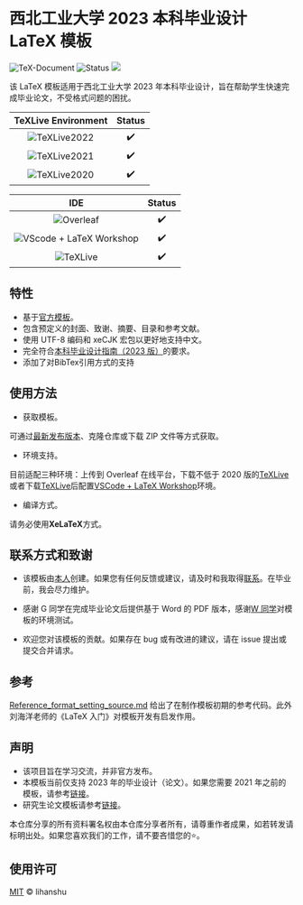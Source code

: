 # 西北工业大学 2023 本科毕业设计 LaTeX 模板

![TeX-Document](https://img.shields.io/badge/TeX-Document-3D6117.svg)
![Status](https://img.shields.io/badge/status-complete-brightgreen.svg)
[![](https://img.shields.io/badge/Version-v0.2.0-{徽标颜色}.svg)]({linkUrl})

该 LaTeX 模板适用于西北工业大学 2023 年本科毕业设计，旨在帮助学生快速完成毕业论文，不受格式问题的困扰。

|                         TeXLive Environment                          |       Status       |
| :------------------------------------------------------------------: | :----------------: |
| ![TeXLive2022](https://img.shields.io/badge/TeXLive-2022-3D6117.svg) | :heavy_check_mark: |
| ![TeXLive2021](https://img.shields.io/badge/TeXLive-2021-3D6117.svg) | :heavy_check_mark: |
| ![TeXLive2020](https://img.shields.io/badge/TeXLive-2020-3D6117.svg) | :heavy_check_mark: |

|                                       IDE   |       Status       |
| :------------------------------------------------------------------------------------------: | :----------------: |
|                ![Overleaf](https://img.shields.io/badge/Overleaf-3D6117.svg)                 | :heavy_check_mark: |
| ![VScode + LaTeX Workshop ](https://img.shields.io/badge/VScode-LaTeX%20Workshop-3D6117.svg) | :heavy_check_mark: |
|                 ![TeXLive](https://img.shields.io/badge/TeXLive-3D6117.svg)                  | :heavy_check_mark: |

## 特性

- 基于[官方模板](OfficialTemplate/附件8：本科毕业设计（论文）正文模版.doc)。
- 包含预定义的封面、致谢、摘要、目录和参考文献。
- 使用 UTF-8 编码和 xeCJK 宏包以更好地支持中文。
- 完全符合[本科毕业设计指南（2023 版）](https://jiaowu.nwpu.edu.cn/info/1164/8308.htm)的要求。
- 添加了对BibTex引用方式的支持

## 使用方法

- 获取模板。

可通过[最新发布版本](<(https://github.com/lihanshu/NWPU_Thesis_Template/releases)>)、克隆仓库或下载 ZIP 文件等方式获取。

- 环境支持。

目前适配三种环境：上传到 Overleaf 在线平台，下载不低于 2020 版的[TeXLive](https://zhuanlan.zhihu.com/p/41855480)或者下载[TeXLive](https://zhuanlan.zhihu.com/p/41855480)后配置[VSCode + LaTeX Workshop](https://zhuanlan.zhihu.com/p/38178015)环境。

- 编译方式。

请务必使用**XeLaTeX**方式。

## 联系方式和致谢

- 该模板由[本人](<(https://github.com/lihanshu)>)创建。如果您有任何反馈或建议，请及时和我取得[联系](mailto:1078672816@mail.nwpu.edu.cn)。在毕业前，我会尽力维护。

- 感谢 G 同学在完成毕业论文后提供基于 Word 的 PDF 版本，感谢[W 同学](https://github.com/whznpu)对模板的环境测试。

- 欢迎您对该模板的贡献。如果存在 bug 或有改进的建议，请在 issue 提出或提交合并请求。

## 参考

[Reference_format_setting_source.md](Reference_format_setting_source.md) 给出了在制作模板初期的参考代码。此外刘海洋老师的《LaTeX 入门》对模板开发有启发作用。

## 声明

- 该项目旨在学习交流，并非官方发布。
- 本模板当前仅支持 2023 年的毕业设计（论文）。如果您需要 2021 年之前的模板，请参考[链接](https://github.com/polossk/LaTeX-Template-For-NPU-Thesis)。
- 研究生论文模板请参考[链接](https://github.com/NWPUMetaphysicsOffice/Yet-Another-LaTeX-Template-for-NPU-Thesis)。

本仓库分享的所有资料署名权由本仓库分享者所有，请尊重作者成果，如若转发请标明出处。如果您喜欢我们的工作，请不要吝惜您的:star:。

## 使用许可

[MIT](LICENSE) © lihanshu
